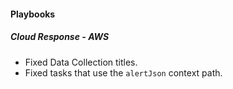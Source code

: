 
#### Playbooks

##### Cloud Response - AWS

- Fixed Data Collection titles.
- Fixed tasks that use the `alertJson` context path.
